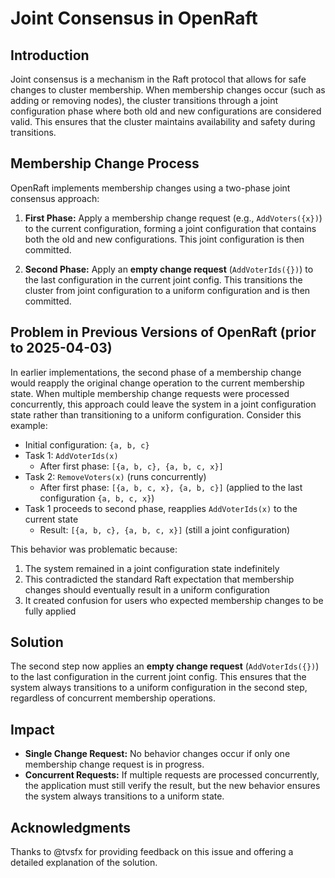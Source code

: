 # Joint Consensus in OpenRaft

## Introduction

Joint consensus is a mechanism in the Raft protocol that allows for safe changes to cluster membership.
When membership changes occur (such as adding or removing nodes), the cluster transitions through a joint configuration
phase where both old and new configurations are considered valid. This ensures that the cluster maintains availability
and safety during transitions.

## Membership Change Process

OpenRaft implements membership changes using a two-phase joint consensus approach:

1. **First Phase:** Apply a membership change request (e.g., `AddVoters({x})`) to the current configuration, forming a
   joint configuration that contains both the old and new configurations. This joint configuration is then committed.

2. **Second Phase:** Apply an **empty change request** (`AddVoterIds({})`) to the last configuration in the current
   joint config. This transitions the cluster from joint configuration to a uniform configuration and is then committed.

## Problem in Previous Versions of OpenRaft (prior to 2025-04-03)

In earlier implementations, the second phase of a membership change would reapply the original change operation to the
current membership state. When multiple membership change requests were processed concurrently, this approach could
leave the system in a joint configuration state rather than transitioning to a uniform configuration.
Consider this example:

- Initial configuration: `{a, b, c}`
- Task 1: `AddVoterIds(x)`
  - After first phase: `[{a, b, c}, {a, b, c, x}]`
- Task 2: `RemoveVoters(x)` (runs concurrently)
  - After first phase: `[{a, b, c, x}, {a, b, c}]` (applied to the last configuration `{a, b, c, x}`)
- Task 1 proceeds to second phase, reapplies `AddVoterIds(x)` to the current state
  - Result: `[{a, b, c}, {a, b, c, x}]` (still a joint configuration)

This behavior was problematic because:
1. The system remained in a joint configuration state indefinitely
2. This contradicted the standard Raft expectation that membership changes should eventually result in a uniform configuration
3. It created confusion for users who expected membership changes to be fully applied

## Solution

The second step now applies an **empty change request** (`AddVoterIds({})`) to the last configuration in the current
joint config. This ensures that the system always transitions to a uniform configuration in the second step, regardless
of concurrent membership operations.

## Impact

- **Single Change Request:** No behavior changes occur if only one membership change request is in progress.
- **Concurrent Requests:** If multiple requests are processed concurrently, the application must still verify the result,
  but the new behavior ensures the system always transitions to a uniform state.

## Acknowledgments

Thanks to @tvsfx for providing feedback on this issue and offering a detailed explanation of the solution.
